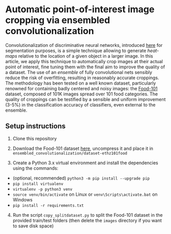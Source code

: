 # Automatic point-of-interest image cropping via ensembled convolutionalization

Convolutionalization of discriminative neural networks, introduced [here](https://www.vision.ee.ethz.ch/datasets_extra/food-101/) for segmentation purposes, is a simple technique allowing to generate _heat-maps_ relative to the location of a given object in a larger image. 
In this article, we apply this technique to automatically crop images at their actual point of interest, fine tuning them with the final aim to improve the quality of a dataset.
The use of an _ensemble_ of fully convolutional nets sensibly reduce the risk of overfitting, resulting in reasonably accurate croppings. The methodology has been tested on a well known dataset, particularly renowned for containing badly centered and noisy images: the [Food-101](https://www.vision.ee.ethz.ch/datasets_extra/food-101/) dataset, composed of 101K images spread over 101 food categories. The quality of croppings can be testified
by a sensible and uniform improvement (3-5%) in the classification accuracy of classifiers, even external to the ensemble.

## Setup instructions

1. Clone this repository

2. Download the Food-101 dataset [here](https://www.vision.ee.ethz.ch/datasets_extra/food-101/), uncompress it and place it in `ensembled_convolutionalization/dataset-ethz101food`

3. Create a Python 3.x virtual environment and install the dependencies using the commands:
  * (optional, recommended) `python3 -m pip install --upgrade pip`
  * `pip install virtualenv`
  * `virtualenv -p python3 venv`
  * `source venv/bin/activate` on Linux or `venv\Scripts\activate.bat` on Windows
  * `pip install -r requirements.txt`

4. Run the script `copy_splitdataset.py` to split the Food-101 dataset in the provided train/test folders (then delete the `images` directory if you want to save disk space)